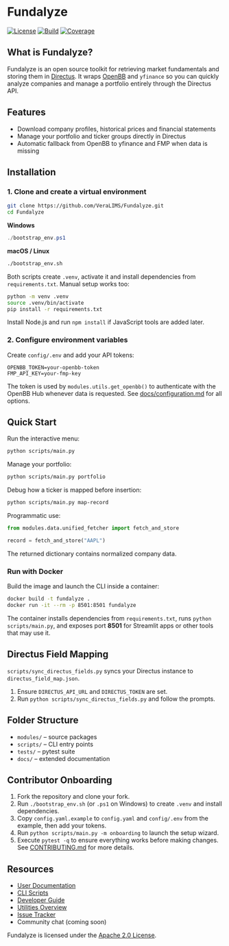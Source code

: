 # Fundalyze

[![License](https://img.shields.io/badge/license-Apache%202.0-blue.svg)](LICENSE)
[![Build](https://img.shields.io/badge/build-manual-lightgrey)](#)
[![Coverage](https://img.shields.io/badge/coverage-100%25-brightgreen)](#)

## What is Fundalyze?
Fundalyze is an open source toolkit for retrieving market fundamentals and
storing them in [Directus](https://directus.io/). It wraps
[OpenBB](https://openbb.co/) and `yfinance` so you can quickly analyze
companies and manage a portfolio entirely through the Directus API.

## Features
- Download company profiles, historical prices and financial statements
- Manage your portfolio and ticker groups directly in Directus
- Automatic fallback from OpenBB to yfinance and FMP when data is missing

## Installation

### 1. Clone and create a virtual environment
```bash
git clone https://github.com/VeraLIMS/Fundalyze.git
cd Fundalyze
```
**Windows**
```powershell
./bootstrap_env.ps1
```
**macOS / Linux**
```bash
./bootstrap_env.sh
```
Both scripts create `.venv`, activate it and install dependencies from `requirements.txt`.
Manual setup works too:
```bash
python -m venv .venv
source .venv/bin/activate
pip install -r requirements.txt
```
Install Node.js and run `npm install` if JavaScript tools are added later.

### 2. Configure environment variables
Create `config/.env` and add your API tokens:
```env
OPENBB_TOKEN=your-openbb-token
FMP_API_KEY=your-fmp-key
```
The token is used by `modules.utils.get_openbb()` to authenticate with the OpenBB Hub
whenever data is requested. See [docs/configuration.md](docs/configuration.md) for all options.

## Quick Start
Run the interactive menu:
```bash
python scripts/main.py
```
Manage your portfolio:
```bash
python scripts/main.py portfolio
```
Debug how a ticker is mapped before insertion:
```bash
python scripts/main.py map-record
```

Programmatic use:
```python
from modules.data.unified_fetcher import fetch_and_store

record = fetch_and_store("AAPL")
```
The returned dictionary contains normalized company data.

### Run with Docker
Build the image and launch the CLI inside a container:
```bash
docker build -t fundalyze .
docker run -it --rm -p 8501:8501 fundalyze
```
The container installs dependencies from `requirements.txt`, runs
`python scripts/main.py`, and exposes port **8501** for Streamlit apps
or other tools that may use it.

## Directus Field Mapping
`scripts/sync_directus_fields.py` syncs your Directus instance to `directus_field_map.json`.
1. Ensure `DIRECTUS_API_URL` and `DIRECTUS_TOKEN` are set.
2. Run `python scripts/sync_directus_fields.py` and follow the prompts.

## Folder Structure
- `modules/` – source packages
- `scripts/` – CLI entry points
- `tests/` – pytest suite
- `docs/` – extended documentation

## Contributor Onboarding
1. Fork the repository and clone your fork.
2. Run `./bootstrap_env.sh` (or `.ps1` on Windows) to create `.venv` and install dependencies.
3. Copy `config.yaml.example` to `config.yaml` and `config/.env` from the example, then add your tokens.
4. Run `python scripts/main.py -m onboarding` to launch the setup wizard.
5. Execute `pytest -q` to ensure everything works before making changes.
See [CONTRIBUTING.md](CONTRIBUTING.md) for more details.


## Resources
- [User Documentation](docs/overview.md)
- [CLI Scripts](docs/scripts_overview.md)
- [Developer Guide](docs/DEVELOPER_GUIDE.md)
- [Utilities Overview](docs/utils_overview.md)
- [Issue Tracker](https://github.com/VeraLIMS/Fundalyze/issues)
- Community chat (coming soon)

Fundalyze is licensed under the [Apache 2.0 License](LICENSE).
